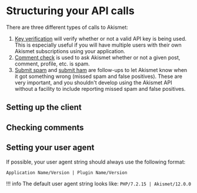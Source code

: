 # Structuring your API calls
There are three different types of calls to Akismet:

1. [Key verification](../features/key_verification.md) will verify whether or not a valid API key is being used. This is especially useful if you will have multiple users with their own Akismet subscriptions using your application.
2. [Comment check](../features/comment_check.md) is used to ask Akismet whether or not a given post, comment, profile, etc. is spam.
3. [Submit spam](../features/submit_spam.md) and [submit ham](../features/submit_ham.md) are follow-ups to let Akismet know when it got something wrong (missed spam and false positives). These are very important, and you shouldn't develop using the Akismet API without a facility to include reporting missed spam and false positives.

## Setting up the client


## Checking comments

## Setting your user agent
If possible, your user agent string should always use the following format:

```
Application Name/Version | Plugin Name/Version
```

!!! info
    The default user agent string looks like: `PHP/7.2.15 | Akismet/12.0.0`

